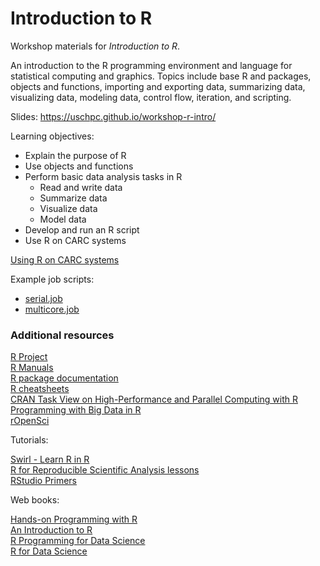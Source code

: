 # Introduction to R

Workshop materials for *Introduction to R*.

An introduction to the R programming environment and language for statistical computing and graphics. Topics include base R and packages, objects and functions, importing and exporting data, summarizing data, visualizing data, modeling data, control flow, iteration, and scripting.

Slides: https://uschpc.github.io/workshop-r-intro/

Learning objectives:

- Explain the purpose of R
- Use objects and functions
- Perform basic data analysis tasks in R
  - Read and write data
  - Summarize data
  - Visualize data
  - Model data
- Develop and run an R script
- Use R on CARC systems

[Using R on CARC systems](https://www.carc.usc.edu/user-information/user-guides/software-and-programming/r)

Example job scripts:

- [serial.job](job-scripts/serial.job)
- [multicore.job](job-scripts/multicore.job)

### Additional resources

[R Project](https://www.r-project.org)  
[R Manuals](https://cran.r-project.org/manuals.html)  
[R package documentation](https://rdrr.io/)  
[R cheatsheets](https://www.rstudio.com/resources/cheatsheets/)  
[CRAN Task View on High-Performance and Parallel Computing with R](https://cran.r-project.org/web/views/HighPerformanceComputing.html)  
[Programming with Big Data in R](https://pbdr.org/)  
[rOpenSci](https://ropensci.org/)

Tutorials:

[Swirl - Learn R in R](https://swirlstats.com/)  
[R for Reproducible Scientific Analysis lessons](https://swcarpentry.github.io/r-novice-gapminder/)  
[RStudio Primers](https://rstudio.cloud/learn/primers)

Web books:

[Hands-on Programming with R](https://rstudio-education.github.io/hopr/)  
[An Introduction to R](https://intro2r.com/)  
[R Programming for Data Science](https://bookdown.org/rdpeng/rprogdatascience/)  
[R for Data Science](https://r4ds.had.co.nz/)
